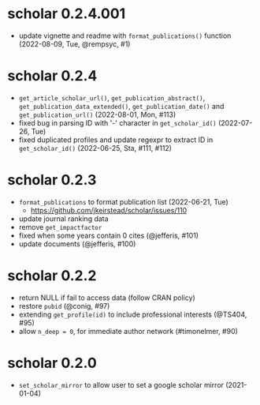 # scholar 0.2.4.001

+ update vignette and readme with `format_publications()` function (2022-08-09, Tue, @rempsyc, #1)

# scholar 0.2.4

+ `get_article_scholar_url()`, `get_publication_abstract()`, `get_publication_data_extended()`, `get_publication_date()` and `get_publication_url()` (2022-08-01, Mon, #113)
+ fixed bug in parsing ID with '-' character in `get_scholar_id()` (2022-07-26, Tue)
+ fixed duplicated profiles and update regexpr to extract ID in `get_scholar_id()` (2022-06-25, Sta, #111, #112)

# scholar 0.2.3

+ `format_publications` to format publication list (2022-06-21, Tue)
    - <https://github.com/jkeirstead/scholar/issues/110>
+ update journal ranking data
+ remove `get_impactfactor`
+ fixed when some years contain 0 cites (@jefferis, #101)
+ update documents (@jefferis, #100)

# scholar 0.2.2

+ return NULL if fail to access data (follow CRAN policy)
+ restore `pubid` (@conig, #97)
+ extending `get_profile(id)` to include professional interests (@TS404, #95)
+ allow `n_deep = 0`, for immediate author network (#timonelmer, #90)

# scholar 0.2.0

+ `set_scholar_mirror` to allow user to set a google scholar mirror (2021-01-04)
